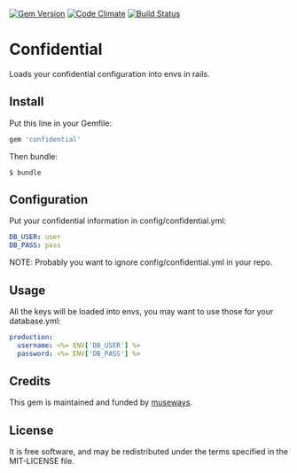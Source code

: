 [![Gem Version](https://badge.fury.io/rb/confidential.svg)](http://badge.fury.io/rb/confidential) [![Code Climate](https://codeclimate.com/github/museways/confidential/badges/gpa.svg)](https://codeclimate.com/github/museways/confidential) [![Build Status](https://travis-ci.org/museways/confidential.svg?branch=master)](https://travis-ci.org/museways/confidential)

# Confidential

Loads your confidential configuration into envs in rails.

## Install

Put this line in your Gemfile:
```ruby
gem 'confidential'
```

Then bundle:

    $ bundle

## Configuration

Put your confidential information in config/confidential.yml:
```yaml
DB_USER: user
DB_PASS: pass
```

NOTE: Probably you want to ignore config/confidential.yml in your repo.

## Usage

All the keys will be loaded into envs, you may want to use those for your database.yml:
```yaml
production:
  username: <%= ENV['DB_USER'] %>
  password: <%= ENV['DB_PASS'] %>
```

## Credits

This gem is maintained and funded by [museways](http://museways.com).

## License

It is free software, and may be redistributed under the terms specified in the MIT-LICENSE file.
